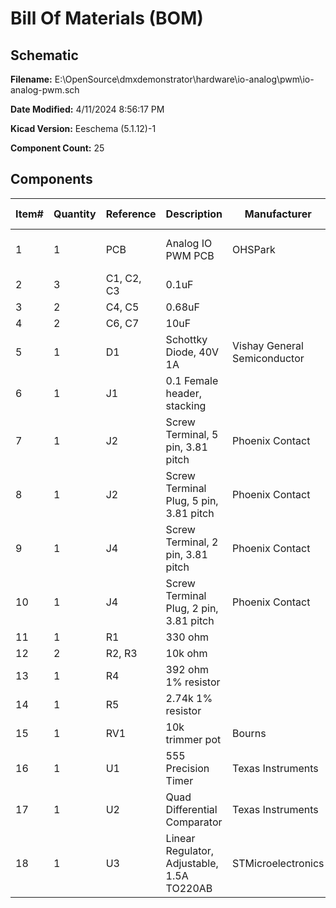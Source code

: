 
# Bill Of Materials (BOM)

## Schematic

**Filename:** E:\OpenSource\dmxdemonstrator\hardware\io-analog\pwm\io-analog-pwm.sch

**Date Modified:** 4/11/2024 8:56:17 PM

**Kicad Version:** Eeschema (5.1.12)-1

**Component Count:** 25

## Components

Item#|Quantity|Reference|Description|Manufacturer|Part Number|Datasheet|Notes
-----|--------|---------|-----------|------------|-----------|---------|-----
1|1|PCB|Analog IO PWM PCB|OHSPark|DMX-IO4, Rev 1.4||[Order](https://oshpark.com/shared_projects/xqcuVAnE)|
2|3|C1, C2, C3|0.1uF||||
3|2|C4, C5|0.68uF||||
4|2|C6, C7|10uF||||
5|1|D1|Schottky Diode, 40V 1A|Vishay General Semiconductor|1N5819|[Data Sheet](http://www.vishay.com/docs/88525/1n5817.pdf)|
6|1|J1|0.1 Female header, stacking||||
7|1|J2|Screw Terminal, 5 pin, 3.81 pitch|Phoenix Contact|1803303||
8|1|J2|Screw Terminal Plug, 5 pin, 3.81 pitch|Phoenix Contact|1840395||
9|1|J4|Screw Terminal, 2 pin, 3.81 pitch|Phoenix Contact|1803277||
10|1|J4|Screw Terminal Plug, 2 pin, 3.81 pitch|Phoenix Contact|1803578||
11|1|R1|330 ohm||||
12|2|R2, R3|10k ohm||||
13|1|R4|392 ohm 1% resistor||||
14|1|R5|2.74k 1% resistor||||
15|1|RV1|10k trimmer pot|Bourns|3299P-1-103LF|[Data Sheet](https://www.bourns.com/docs/Product-Datasheets/3299.pdf)|
16|1|U1|555 Precision Timer|Texas Instruments|NE555|[Data Sheet](https://www.ti.com/lit/ds/symlink/ne555.pdf)|
17|1|U2|Quad Differential Comparator|Texas Instruments|LM339|[Data Sheet](http://www.ti.com/lit/ds/symlink/lm339.pdf)|
18|1|U3|Linear Regulator, Adjustable, 1.5A TO220AB|STMicroelectronics|LM317T|[Data Sheet](http://www.st.com/content/ccc/resource/technical/document/datasheet/group1/a0/db/e6/9b/6f/9c/45/7b/CD00000455/files/CD00000455.pdf/jcr:content/translations/en.CD00000455.pdf)|
<!--BOMROW-->

